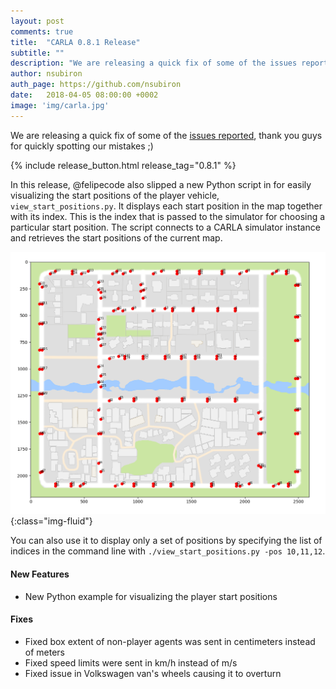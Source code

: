 ```yaml
---
layout: post
comments: true
title:  "CARLA 0.8.1 Release"
subtitle: ""
description: "We are releasing a quick fix of some of the issues reported."
author: nsubiron
auth_page: https://github.com/nsubiron
date:   2018-04-05 08:00:00 +0002
image: 'img/carla.jpg'
---
```


We are releasing a quick fix of some of the [issues reported][issueslink], thank
you guys for quickly spotting our mistakes ;)

[issueslink]: https://github.com/carla-simulator/carla/issues

{% include release_button.html release_tag="0.8.1" %}

In this release, @felipecode also slipped a new Python script in for easily
visualizing the start positions of the player vehicle,
`view_start_positions.py`. It displays each start position in the map together
with its index. This is the index that is passed to the simulator for choosing a
particular start position. The script connects to a CARLA simulator instance and
retrieves the start positions of the current map.

![Start positions](/img/posts/2018-04-05/release-0.8.1-start-positions.png){:class="img-fluid"}

You can also use it to display only a set of positions by specifying the list of
indices in the command line with `./view_start_positions.py -pos 10,11,12`.

#### New Features

  * New Python example for visualizing the player start positions

#### Fixes

  * Fixed box extent of non-player agents was sent in centimeters instead of meters
  * Fixed speed limits were sent in km/h instead of m/s
  * Fixed issue in Volkswagen van's wheels causing it to overturn
